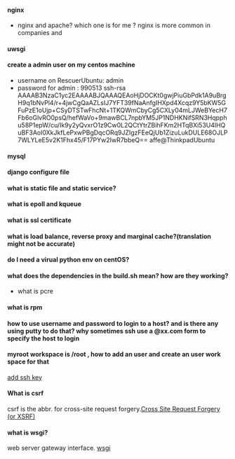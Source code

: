 #### nginx
- nginx and apache? which one is for me ?
nginx is more common in companies and 
#### uwsgi

#### create a admin user on my centos machine
- username on RescuerUbuntu: admin 
- password for admin : 990513
  ssh-rsa AAAAB3NzaC1yc2EAAAABJQAAAQEAoHjDOCKt0gwjPiuGbPdk1A9uBrgH9q1bNvPl4/r+4jwCgQaAZLsIJ7YFT39fNaAnfgIHXpd4Xcqz9Y5bKW5GFuPzE1oUjp+CSyDTSTwFhcNt+1TKQWmCbyCg5CXLy04mLJWeBYecH7Fb6oGlvRO0psQ/hefWaVo+9mawBCL7npbYM5JP1NDHKNifSRN3Hqpphu58P1epW/cu/Ik9y2yQvxrO1z9Cw0L2QCtYtrZBihFKm2HTqBXi53U4lHQuBF3AoI0XkJkfLePxwPBgDqcORq9JZIgzFEeQjUb1ZizuLukDULE68OJLP7WLYLeE5v2K1Fhx45/F17PYw2IwR7bbeQ== affe@ThinkpadUbuntu
#### mysql

#### django configure file

#### what is static file and static service?

#### what is epoll and kqueue

#### what is ssl certificate

#### what is load balance, reverse proxy and marginal cache?(translation might not be accurate)

#### do I need a virual python env on centOS?

#### what does the dependencies in the build.sh mean? how are they working?
- what is pcre


#### what is rpm


#### how to use username and password to login to a host? and is there any using putty to do that? why sometimes ssh use a @xx.com form to specify the host to login

#### myroot workspace is /root , how to add an user and create an user work space for that
[add ssh key](https://stackoverflow.com/questions/37609863/add-ssh-key-to-existing-droplet-in-digital-ocean)

#### What is csrf
csrf is the abbr. for cross-site request forgery.[Cross Site Request Forgery (or XSRF)](https://zh.wikipedia.org/wiki/%E8%B7%A8%E7%AB%99%E8%AF%B7%E6%B1%82%E4%BC%AA%E9%80%A0)

#### what is wsgi?
web server gateway interface. [wsgi](https://www.liaoxuefeng.com/wiki/001374738125095c955c1e6d8bb493182103fac9270762a000/001386832689740b04430a98f614b6da89da2157ea3efe2000)
